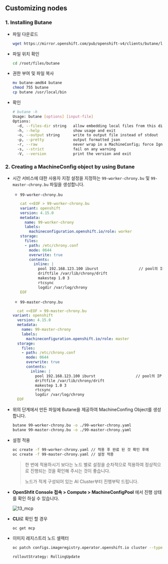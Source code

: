 ## Customizing nodes

### 1. Installing Butane

- 파일 다운로드

  ```bash
  wget https://mirror.openshift.com/pub/openshift-v4/clients/butane/latest/butane-amd64
  ```

- 파일 위치 확인

  ```bash
  cd /root/files/butane  
  ```

- 권한 부여 및 파일 복사

  ```bash
  mv butane-amd64 butane
  chmod 755 butane
  cp butane /usr/local/bin
  ```

- 확인

  ```bash
  # butane -h   
  Usage: butane [options] [input-file]
  Options:
    -d, --files-dir string   allow embedding local files from this directory
    -h, --help               show usage and exit
    -o, --output string      write to output file instead of stdout
    -p, --pretty             output formatted json
    -r, --raw                never wrap in a MachineConfig; force Ignition output
    -s, --strict             fail on any warning
    -V, --version            print the version and exit
  ```

### 2. Creating a MachineConfig object by using Butane

- 시간 서비스에 대한 사용자 지정 설정을 지정하는 `99-worker-chrony.bu` 및 `99-master-chrony.bu` 파일을 생성합니다.

  - `99-worker-chrony.bu`

    ```yaml
    cat <<EOF > 99-worker-chrony.bu
    variant: openshift
    version: 4.15.0
    metadata:
      name: 99-worker-chrony 
      labels:
        machineconfiguration.openshift.io/role: worker 
    storage:
      files:
      - path: /etc/chrony.conf
        mode: 0644 
        overwrite: true
        contents:
          inline: |                   
            pool 192.168.123.100 iburst                  // pool의 IP 부분을 SDS NTP 서버 IP로 대체
            driftfile /var/lib/chrony/drift
            makestep 1.0 3
            rtcsync
            logdir /var/log/chrony
    EOF
    ```
    
  - `99-master-chrony.bu`
  
  ```yaml
    cat <<EOF > 99-master-chrony.bu
  variant: openshift
    version: 4.15.0
    metadata:
      name: 99-master-chrony 
      labels:
        machineconfiguration.openshift.io/role: master
    storage:
      files:
      - path: /etc/chrony.conf
        mode: 0644 
        overwrite: true
        contents:
          inline: |                   
            pool 192.168.123.100 iburst                  // pool의 IP 부분을 SDS NTP 서버 IP로 대체
            driftfile /var/lib/chrony/drift
            makestep 1.0 3
            rtcsync
            logdir /var/log/chrony
    EOF
    ```
  
- 위의 단계에서 만든 파일에 Butane을 제공하여 MachineConfing Object를 생성합니다.

  ```bash
  butane 99-worker-chrony.bu -o ./99-worker-chrony.yaml
  butane 99-master-chrony.bu -o ./99-master-chrony.yaml
  ```

- 설정 적용

  ```bash
  oc create -f 99-worker-chrony.yaml // 적용 후 완료 된 것 확인 후에 
  oc create -f 99-master-chrony.yaml // 설정 적용 
  ```

  > 한 번에 적용하시기 보다는 노드 별로 설정을 순차적으로 적용하여 정상적으로 진행되는 것을 확인해 주시는 것이 좋습니다.
  >
  > 노드가 적게 구성되어 있는 AI Cluster부터 진행부탁 드립니다.

- **OpenShfit Console 접속 > Compute > MachineConfigPool** 에서 진행 상태를 확인 하실 수 있습니다.

  ![13_mcp](C:\Works\01_자료\01_OCP\2023_삼성_GEN_AI\images\13_mcp.png)

- **CLI**로 확인 할 경우

  ```bash
  oc get mcp
  ```

- 이미지 레지스트리 노드 셀렉터

  ```bash
  oc patch configs.imageregistry.operator.openshift.io cluster --type=merge --patch '{"spec":{"nodeSelector":{"node-role.kubernetes.io/worker":""}}}'
  ```

  ```bash
  rolloutStrategy: RollingUpdate
  ```
  
  